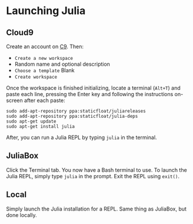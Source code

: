 # Launching Julia
## Cloud9
Create an account on [C9](https://c9.io/). Then:

- `Create a new workspace`
- Random name and optional description
- `Choose a template` Blank
- `Create workspace`

Once the workspace is finished initializing, locate a terminal (`Alt+T`) and paste each line, pressing the Enter key and following the instructions on-screen after each paste:

```
sudo add-apt-repository ppa:staticfloat/juliareleases
sudo add-apt-repository ppa:staticfloat/julia-deps
sudo apt-get update
sudo apt-get install julia
```

After, you can run a Julia REPL by typing `julia` in the terminal.

## JuliaBox
Click the Terminal tab. You now have a Bash terminal to use. To launch the Julia REPL, simply type `julia` in the prompt. Exit the REPL using `exit()`.
## Local
Simply launch the Julia installation for a REPL. Same thing as JuliaBox, but done locally.
